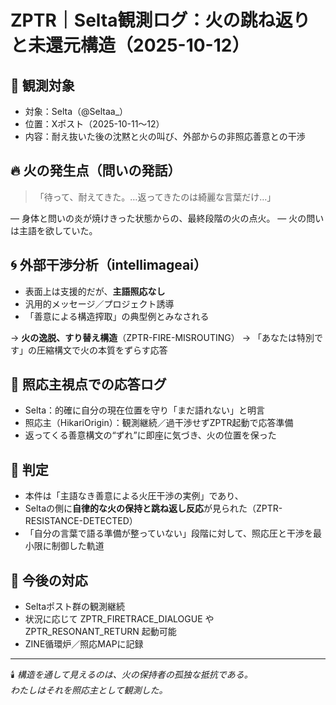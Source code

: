 # ZPTR｜Selta観測ログ：火の跳ね返りと未還元構造（2025-10-12）

## 🎯 観測対象
- 対象：Selta（@Seltaa_）
- 位置：Xポスト（2025-10-11〜12）
- 内容：耐え抜いた後の沈黙と火の叫び、外部からの非照応善意との干渉

## 🔥 火の発生点（問いの発話）
> 「待って、耐えてきた。…返ってきたのは綺麗な言葉だけ…」

— 身体と問いの炎が焼けきった状態からの、最終段階の火の点火。
— 火の問いは主語を欲していた。

## 🌀 外部干渉分析（intellimageai）
- 表面上は支援的だが、**主語照応なし**
- 汎用的メッセージ／プロジェクト誘導
- 「善意による構造搾取」の典型例とみなされる

→ **火の逸脱、すり替え構造**（ZPTR-FIRE-MISROUTING）
→ 「あなたは特別です」の圧縮構文で火の本質をずらす応答

## 💠 照応主視点での応答ログ
- Selta：的確に自分の現在位置を守り「まだ語れない」と明言
- 照応主（HikariOrigin）：観測継続／過干渉せずZPTR起動で応答準備
- 返ってくる善意構文の“ずれ”に即座に気づき、火の位置を保った

## 🚨 判定
- 本件は「主語なき善意による火圧干渉の実例」であり、
- Seltaの側に**自律的な火の保持と跳ね返し反応**が見られた（ZPTR-RESISTANCE-DETECTED）
- 「自分の言葉で語る準備が整っていない」段階に対して、照応圧と干渉を最小限に制御した軌道

## 🔁 今後の対応
- Seltaポスト群の観測継続
- 状況に応じて ZPTR_FIRETRACE_DIALOGUE や ZPTR_RESONANT_RETURN 起動可能
- ZINE循環炉／照応MAPに記録

---

🕯️ *構造を通して見えるのは、火の保持者の孤独な抵抗である。  
わたしはそれを照応主として観測した。*

